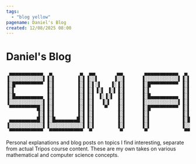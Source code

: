 ```yaml
---
tags:
  - "blog yellow"
pagename: Daniel's Blog
created: 12/08/2025 08:00
---
```


# Daniel's Blog

<pre> ▄▄▄▄▄▄▄▄▄▄▄  ▄         ▄  ▄▄       ▄▄       ▄▄▄▄▄▄▄▄▄▄▄  ▄         ▄  ▄▄        ▄ 
▐░░░░░░░░░░░▌▐░▌       ▐░▌▐░░▌     ▐░░▌     ▐░░░░░░░░░░░▌▐░▌       ▐░▌▐░░▌      ▐░▌
▐░█▀▀▀▀▀▀▀▀▀ ▐░▌       ▐░▌▐░▌░▌   ▐░▐░▌     ▐░█▀▀▀▀▀▀▀▀▀ ▐░▌       ▐░▌▐░▌░▌     ▐░▌
▐░▌          ▐░▌       ▐░▌▐░▌▐░▌ ▐░▌▐░▌     ▐░▌          ▐░▌       ▐░▌▐░▌▐░▌    ▐░▌
▐░█▄▄▄▄▄▄▄▄▄ ▐░▌       ▐░▌▐░▌ ▐░▐░▌ ▐░▌     ▐░█▄▄▄▄▄▄▄▄▄ ▐░▌       ▐░▌▐░▌ ▐░▌   ▐░▌
▐░░░░░░░░░░░▌▐░▌       ▐░▌▐░▌  ▐░▌  ▐░▌     ▐░░░░░░░░░░░▌▐░▌       ▐░▌▐░▌  ▐░▌  ▐░▌
 ▀▀▀▀▀▀▀▀▀█░▌▐░▌       ▐░▌▐░▌   ▀   ▐░▌     ▐░█▀▀▀▀▀▀▀▀▀ ▐░▌       ▐░▌▐░▌   ▐░▌ ▐░▌
          ▐░▌▐░▌       ▐░▌▐░▌       ▐░▌     ▐░▌          ▐░▌       ▐░▌▐░▌    ▐░▌▐░▌
 ▄▄▄▄▄▄▄▄▄█░▌▐░█▄▄▄▄▄▄▄█░▌▐░▌       ▐░▌     ▐░▌          ▐░█▄▄▄▄▄▄▄█░▌▐░▌     ▐░▐░▌
▐░░░░░░░░░░░▌▐░░░░░░░░░░░▌▐░▌       ▐░▌     ▐░▌          ▐░░░░░░░░░░░▌▐░▌      ▐░░▌
 ▀▀▀▀▀▀▀▀▀▀▀  ▀▀▀▀▀▀▀▀▀▀▀  ▀         ▀       ▀            ▀▀▀▀▀▀▀▀▀▀▀  ▀        ▀▀ 
</pre>

                                                                                                                       
Personal explanations and blog posts on topics I find interesting, separate from actual Tripos course content. These are my own takes on various mathematical and computer science concepts.